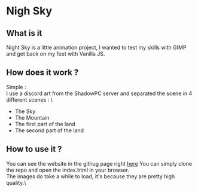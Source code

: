 # Nigh Sky
## What is it 

Night Sky is a little animation project, I wanted to test my skills with GIMP and get back on my feet with Vanilla JS.

## How does it work ?

Simple : \
I use a discord art from the ShadowPC server and separated the scene in 4 different scenes : \

- The Sky
- The Mountain
- The first part of the land
- The second part of the land

## How to use it ?

You can see the website in the githug page right [here](https://devinou971.github.io/night-sky/) 
You can simply clone the repo and open the index.html in your browser.\
The images do take a while to load, it's because they are pretty high quality.\
